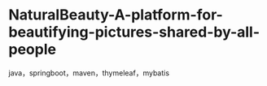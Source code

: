 # NaturalBeauty-A-platform-for-beautifying-pictures-shared-by-all-people
java，springboot，maven，thymeleaf，mybatis
